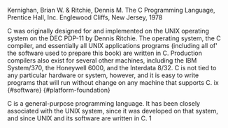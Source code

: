 ﻿Kernighan, Brian W. & Ritchie, Dennis M.  The C Programming Language, Prentice Hall, Inc. Englewood Cliffs, New Jersey, 1978 

C was originally designed for and implemented on the UNIX operating system on the DEC PDP-11 by Dennis Ritchie. The operating system, the C compiler, and essentially all UNIX applications programs (including all of' the software used to prepare this book) are written in C. Production compilers also exist for several other machines, including the IBM System/370, the Honeywell 6000, and the Interdata 8/32. C is not tied to any particular hardware or system, however, and it is easy to write programs that will run without change on any machine that supports C. ix {#software} {#platform-foundation}

C is a general-purpose programming language. It has been closely associated with the UNIX system, since it was developed on that system, and since UNIX and its software are written in C. 1
